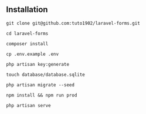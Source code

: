 

## Installation

````
git clone git@github.com:tuto1902/laravel-forms.git
````
````
cd laravel-forms
````
````
composer install
````
````
cp .env.example .env
````
````
php artisan key:generate
````
````
touch database/database.sqlite
````
````
php artisan migrate --seed
````
````
npm install && npm run prod
````
````
php artisan serve
````
